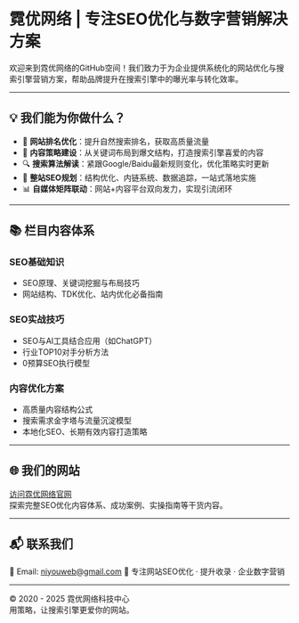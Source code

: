 # 霓优网络 | 专注SEO优化与数字营销解决方案

欢迎来到霓优网络的GitHub空间！我们致力于为企业提供系统化的网站优化与搜索引擎营销方案，帮助品牌提升在搜索引擎中的曝光率与转化效率。

---

## 💡 我们能为你做什么？

- 🚀 **网站排名优化**：提升自然搜索排名，获取高质量流量  
- 🧱 **内容策略建设**：从关键词布局到爆文结构，打造搜索引擎喜爱的内容  
- 🔍 **搜索算法解读**：紧跟Google/Baidu最新规则变化，优化策略实时更新  
- 🧭 **整站SEO规划**：结构优化、内链系统、数据追踪，一站式落地实施  
- 📊 **自媒体矩阵联动**：网站+内容平台双向发力，实现引流闭环

---

## 📚 栏目内容体系

### SEO基础知识
- SEO原理、关键词挖掘与布局技巧  
- 网站结构、TDK优化、站内优化必备指南

### SEO实战技巧
- SEO与AI工具结合应用（如ChatGPT）  
- 行业TOP10对手分析方法  
- 0预算SEO执行模型

### 内容优化方案
- 高质量内容结构公式  
- 搜索需求金字塔与流量沉淀模型  
- 本地化SEO、长期有效内容打造策略

---

## 🌐 我们的网站

[访问霓优网络官网](https://qoot.cool/HatVse)  
探索完整SEO优化内容体系、成功案例、实操指南等干货内容。

---

## 📬 联系我们

📧 Email: niyouweb@gmail.com
📍 专注网站SEO优化 · 提升收录 · 企业数字营销

---

© 2020 - 2025 霓优网络科技中心  
用策略，让搜索引擎更爱你的网站。
